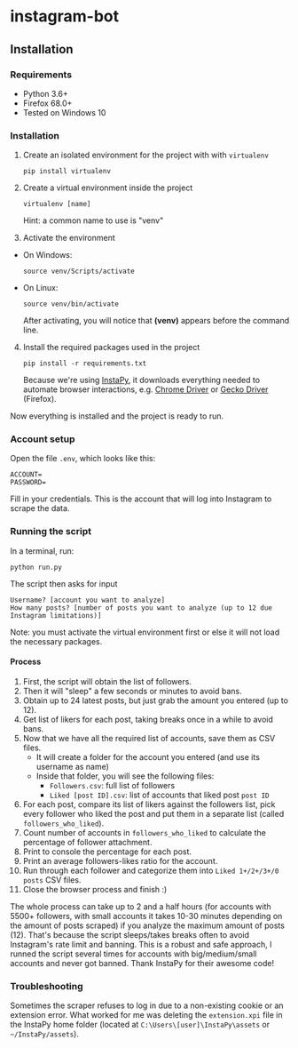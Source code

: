 # instagram-bot

## Installation
### Requirements
* Python 3.6+
* Firefox 68.0+
* Tested on Windows 10

### Installation

1. Create an isolated environment for the project with with `virtualenv`

    ```
    pip install virtualenv
    ```
2. Create a virtual environment inside the project
    ```
    virtualenv [name] 
    ```
    Hint: a common name to use is "venv"

3. Activate the environment  
  * On Windows:
    ```
    source venv/Scripts/activate
    ```
  * On Linux:
    ```
    source venv/bin/activate
    ```
    After activating, you will notice that **(venv)** appears before the command line.
  
 4. Install the required packages used in the project
 
     ```
     pip install -r requirements.txt
     ```
 
    Because we're using [InstaPy](https://github.com/timgrossmann/InstaPy/tree/master/instapy), it downloads everything needed to automate browser interactions, e.g. [Chrome Driver](https://chromedriver.chromium.org/) or [Gecko Driver](https://github.com/mozilla/geckodriver/releases) (Firefox).  
 
Now everything is installed and the project is ready to run.
 
### Account setup
Open the file `.env`, which looks like this:
```
ACCOUNT=
PASSWORD=
```
Fill in your credentials. This is the account that will log into Instagram to scrape the data.
 
### Running the script
In a terminal, run:
```
python run.py
```
The script then asks for input
```
Username? [account you want to analyze]
How many posts? [number of posts you want to analyze (up to 12 due Instagram limitations)]
```
  Note: you must activate the virtual environment first or else it will not load the necessary packages.

#### Process
1. First, the script will obtain the list of followers.
2. Then it will "sleep" a few seconds or minutes to avoid bans.
3. Obtain up to 24 latest posts, but just grab the amount you entered (up to 12).
4. Get list of likers for each post, taking breaks once in a while to avoid bans.
5. Now that we have all the required list of accounts, save them as CSV files.
    * It will create a folder for the account you entered (and use its username as name)
    * Inside that folder, you will see the following files:
      * `Followers.csv`: full list of followers
      * `Liked [post ID].csv`: list of accounts that liked post `post ID`
6. For each post, compare its list of likers against the followers list, pick every follower who liked the post and put them in a separate list (called `followers_who_liked`).
7. Count number of accounts in `followers_who_liked` to calculate the percentage of follower attachment.
8. Print to console the percentage for each post.
9. Print an average followers-likes ratio for the account.
10. Run through each follower and categorize them into `Liked 1+/2+/3+/0 posts` CSV files.
11. Close the browser process and finish :)

The whole process can take up to 2 and a half hours (for accounts with 5500+ followers, with small accounts it takes 10-30 minutes depending on the amount of posts scraped) if you analyze the maximum amount of posts (12). That's because the script sleeps/takes breaks often to avoid Instagram's rate limit and banning. This is a robust and safe approach, I runned the script several times for accounts with big/medium/small accounts and never got banned. Thank InstaPy for their awesome code!

### Troubleshooting
Sometimes the scraper refuses to log in due to a non-existing cookie or an extension error. What worked for me was deleting the `extension.xpi` file in the InstaPy home folder (located at `C:\Users\[user]\InstaPy\assets` or `~/InstaPy/assets`).  
